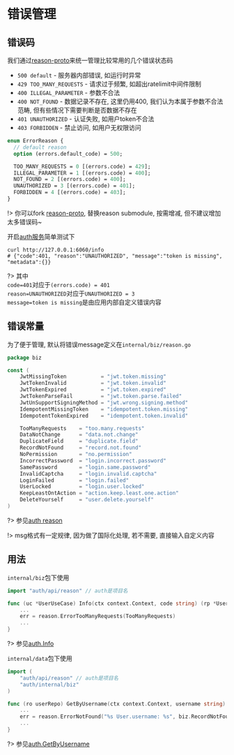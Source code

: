 # 错误管理


## 错误码


我们通过[reason-proto]来统一管理比较常用的几个错误状态码

- `500 default` - 服务器内部错误, 如运行时异常
- `429 TOO_MANY_REQUESTS` - 请求过于频繁, 如超出ratelimit中间件限制
- `400 ILLEGAL_PARAMETER` - 参数不合法
- `400 NOT_FOUND` - 数据记录不存在, 这里仍用400, 我们认为本属于参数不合法范畴, 但有些情况下需要判断是否数据不存在
- `401 UNAUTHORIZED` - 认证失败, 如用户token不合法
- `403 FORBIDDEN` - 禁止访问, 如用户无权限访问


```protobuf
enum ErrorReason {
  // default reason
  option (errors.default_code) = 500;

  TOO_MANY_REQUESTS = 0 [(errors.code) = 429];
  ILLEGAL_PARAMETER = 1 [(errors.code) = 400];
  NOT_FOUND = 2 [(errors.code) = 400];
  UNAUTHORIZED = 3 [(errors.code) = 401];
  FORBIDDEN = 4 [(errors.code) = 403];
}
```

!> 你可以fork [reason-proto], 替换reason submodule, 按需增减, 但不建议增加太多错误码~


开启[auth服务](/started.0.init?id=auth%e6%9c%8d%e5%8a%a1)简单测试下

```shell
curl http://127.0.0.1:6060/info
# {"code":401, "reason":"UNAUTHORIZED", "message":"token is missing", "metadata":{}}
```

?> 其中  
`code=401`对应于`(errors.code) = 401`  
`reason=UNAUTHORIZED`对应于`UNAUTHORIZED = 3`  
`message=token is missing`是由应用内部自定义错误内容  


## 错误常量

为了便于管理, 默认将错误message定义在`internal/biz/reason.go`

```go
package biz

const (
	JwtMissingToken           = "jwt.token.missing"
	JwtTokenInvalid           = "jwt.token.invalid"
	JwtTokenExpired           = "jwt.token.expired"
	JwtTokenParseFail         = "jwt.token.parse.failed"
	JwtUnSupportSigningMethod = "jwt.wrong.signing.method"
	IdempotentMissingToken    = "idempotent.token.missing"
	IdempotentTokenExpired    = "idempotent.token.invalid"

	TooManyRequests    = "too.many.requests"
	DataNotChange      = "data.not.change"
	DuplicateField     = "duplicate.field"
	RecordNotFound     = "record.not.found"
	NoPermission       = "no.permission"
	IncorrectPassword  = "login.incorrect.password"
	SamePassword       = "login.same.password"
	InvalidCaptcha     = "login.invalid.captcha"
	LoginFailed        = "login.failed"
	UserLocked         = "login.user.locked"
	KeepLeastOntAction = "action.keep.least.one.action"
	DeleteYourself     = "user.delete.yourself"
)
```

?> 参见[auth reason](https://github.com/go-cinch/auth/blob/dev/internal/biz/reason.go#L1)

!> msg格式有一定规律, 因为做了国际化处理, 若不需要, 直接输入自定义内容


## 用法


`internal/biz`包下使用
```go
import "auth/api/reason" // auth是项目名

func (uc *UserUseCase) Info(ctx context.Context, code string) (rp *UserInfo, err error) {
	...
    err = reason.ErrorTooManyRequests(TooManyRequests)
	...
}
```

?> 参见[auth.Info](https://github.com/go-cinch/auth/blob/dev/internal/biz/user.go#L224)


`internal/data`包下使用
```go
import (
	"auth/api/reason" // auth是项目名
    "auth/internal/biz"
)

func (ro userRepo) GetByUsername(ctx context.Context, username string) (item *biz.User, err error) {
    ...
    err = reason.ErrorNotFound("%s User.username: %s", biz.RecordNotFound, username)
    ...
}
```

?> 参见[auth.GetByUsername](https://github.com/go-cinch/auth/blob/dev/internal/data/user.go#L56)


[reason-proto]: https://github.com/go-cinch/reason-proto

